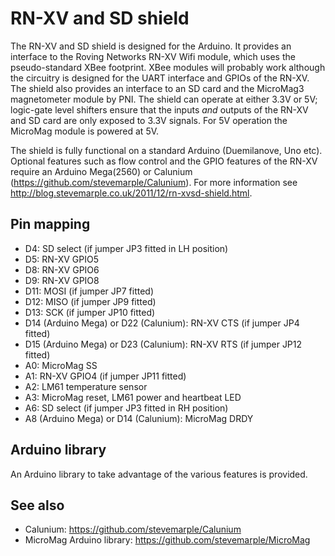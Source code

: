 # RN-XV and SD shield

The RN-XV and SD shield is designed for the Arduino. It provides an
interface to the Roving Networks RN-XV Wifi module, which uses the
pseudo-standard XBee footprint. XBee modules will probably work 
although the circuitry is designed for the UART interface and GPIOs
of the RN-XV. The shield also provides an interface to an SD card and
the MicroMag3 magnetometer module by PNI. The shield can operate at
either 3.3V or 5V; logic-gate level shifters ensure that the inputs
*and* outputs of the RN-XV and SD card are only exposed to 3.3V signals.
For 5V operation the MicroMag module is powered at 5V.

The shield is fully functional on a standard Arduino (Duemilanove, 
Uno etc). Optional features such as flow control and the GPIO features
of the RN-XV require an Arduino Mega(2560) or Calunium
(https://github.com/stevemarple/Calunium). For more information see
http://blog.stevemarple.co.uk/2011/12/rn-xvsd-shield.html.

## Pin mapping

*   D4: SD select (if jumper JP3 fitted in LH position)
*   D5: RN-XV GPIO5
*   D8:  RN-XV GPIO6
*   D9:  RN-XV GPIO8
*   D11: MOSI (if jumper JP7 fitted)
*   D12: MISO (if jumper JP9 fitted)
*   D13: SCK (if jumper JP10 fitted)
*   D14 (Arduino Mega) or D22 (Calunium): RN-XV CTS (if jumper JP4 fitted)
*   D15 (Arduino Mega) or D23 (Calunium): RN-XV RTS (if jumper JP12 fitted)
*   A0: MicroMag SS
*   A1: RN-XV GPIO4 (if jumper JP11 fitted)
*   A2: LM61 temperature sensor
*   A3: MicroMag reset, LM61 power and heartbeat LED
*   A6: SD select (if jumper JP3 fitted in RH position)
*   A8 (Arduino Mega) or D14 (Calunium): MicroMag DRDY

## Arduino library 

An Arduino library to take advantage of the various features is
provided.

## See also

*   Calunium: https://github.com/stevemarple/Calunium
*   MicroMag Arduino library: https://github.com/stevemarple/MicroMag

